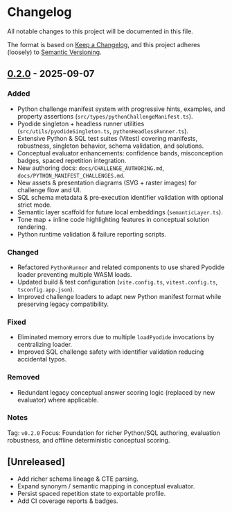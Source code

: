 # Changelog

All notable changes to this project will be documented in this file.

The format is based on [Keep a Changelog](https://keepachangelog.com/en/1.1.0/), and this project adheres (loosely) to [Semantic Versioning](https://semver.org/).

## [0.2.0] - 2025-09-07
### Added
- Python challenge manifest system with progressive hints, examples, and property assertions (`src/types/pythonChallengeManifest.ts`).
- Pyodide singleton + headless runner utilities (`src/utils/pyodideSingleton.ts`, `pythonHeadlessRunner.ts`).
- Extensive Python & SQL test suites (Vitest) covering manifests, robustness, singleton behavior, schema validation, and solutions.
- Conceptual evaluator enhancements: confidence bands, misconception badges, spaced repetition integration.
- New authoring docs: `docs/CHALLENGE_AUTHORING.md`, `docs/PYTHON_MANIFEST_CHALLENGES.md`.
- New assets & presentation diagrams (SVG + raster images) for challenge flow and UI.
- SQL schema metadata & pre‑execution identifier validation with optional strict mode.
- Semantic layer scaffold for future local embeddings (`semanticLayer.ts`).
- Tone map + inline code highlighting features in conceptual solution rendering.
- Python runtime validation & failure reporting scripts.

### Changed
- Refactored `PythonRunner` and related components to use shared Pyodide loader preventing multiple WASM loads.
- Updated build & test configuration (`vite.config.ts`, `vitest.config.ts`, `tsconfig.app.json`).
- Improved challenge loaders to adapt new Python manifest format while preserving legacy compatibility.

### Fixed
- Eliminated memory errors due to multiple `loadPyodide` invocations by centralizing loader.
- Improved SQL challenge safety with identifier validation reducing accidental typos.

### Removed
- Redundant legacy conceptual answer scoring logic (replaced by new evaluator) where applicable.

### Notes
Tag: `v0.2.0`
Focus: Foundation for richer Python/SQL authoring, evaluation robustness, and offline deterministic conceptual scoring.

## [Unreleased]
- Add richer schema lineage & CTE parsing.
- Expand synonym / semantic mapping in conceptual evaluator.
- Persist spaced repetition state to exportable profile.
- Add CI coverage reports & badges.

[0.2.0]: https://github.com/AbateG/data-analyst-trainer/releases/tag/v0.2.0

